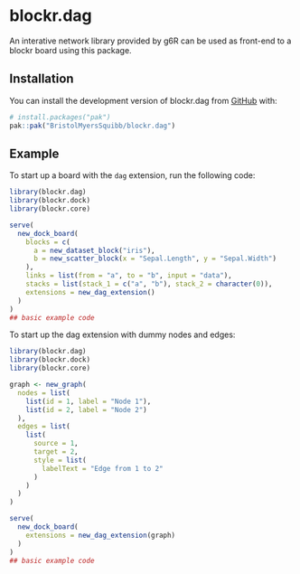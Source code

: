 
<!-- README.md is generated from README.Rmd. Please edit that file -->

# blockr.dag

<!-- badges: start -->

<!-- badges: end -->

An interative network library provided by g6R can be used as front-end
to a blockr board using this package.

## Installation

You can install the development version of blockr.dag from
[GitHub](https://github.com/) with:

``` r
# install.packages("pak")
pak::pak("BristolMyersSquibb/blockr.dag")
```

## Example

To start up a board with the `dag` extension, run the following code:

``` r
library(blockr.dag)
library(blockr.dock)
library(blockr.core)

serve(
  new_dock_board(
    blocks = c(
      a = new_dataset_block("iris"),
      b = new_scatter_block(x = "Sepal.Length", y = "Sepal.Width")
    ),
    links = list(from = "a", to = "b", input = "data"),
    stacks = list(stack_1 = c("a", "b"), stack_2 = character(0)),
    extensions = new_dag_extension()
  )
)
## basic example code
```

To start up the dag extension with dummy nodes and edges:

``` r
library(blockr.dag)
library(blockr.dock)
library(blockr.core)

graph <- new_graph(
  nodes = list(
    list(id = 1, label = "Node 1"),
    list(id = 2, label = "Node 2")
  ),
  edges = list(
    list(
      source = 1,
      target = 2,
      style = list(
        labelText = "Edge from 1 to 2"
      )
    )
  )
)

serve(
  new_dock_board(
    extensions = new_dag_extension(graph)
  )
)
## basic example code
```
